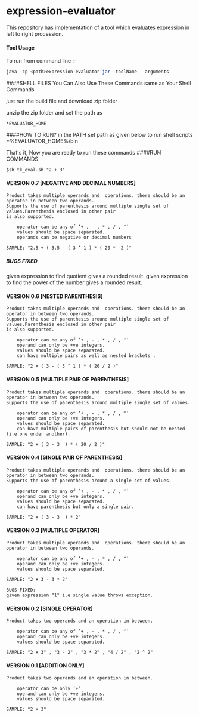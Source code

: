expression-evaluator
====================

This repository has implementation of a tool which evaluates expression in left to right procession.

#### Tool Usage


To run from command line :-
```java
java -cp <path>expression-evaluator.jar  toolName   arguments
```

####SHELL FILES
You Can Also Use These Commands same as Your Shell Commands

just run the build file and download zip folder

unzip the zip folder and set the path as

    *EVALUATOR_HOME

####HOW TO RUN?
in the PATH set path as given below to run shell scripts
    *%EVALUATOR_HOME%/bin

That's it, Now you are ready to run these commands
####RUN COMMANDS

`$sh tk_eval.sh "2 + 3"`

#### VERSION 0.7 [NEGATIVE AND DECIMAL NUMBERS]

    Product takes multiple operands and  operations. there should be an operator in between two operands.
    Supports the use of parenthesis around multiple single set of values.Parenthesis enclosed in other pair
    is also supported.

        operator can be any of ‘+ , - , * , / , ^’
        values should be space separated.
        operands can be negative or decimal numbers

    SAMPLE: "2.5 + ( 3.5 - ( 3 ^ 1 ) * ( 20 * -2 )"

##### BUGS FIXED
given expression to find quotient gives a rounded result.
given expression to find the power of the number gives a rounded result.

#### VERSION 0.6 [NESTED PARENTHESIS]

    Product takes multiple operands and  operations. there should be an operator in between two operands.
    Supports the use of parenthesis around multiple single set of values.Parenthesis enclosed in other pair
    is also supported.

        operator can be any of ‘+ , - , * , / , ^’
        operand can only be +ve integers.
        values should be space separated.
        can have multiple pairs as well as nested brackets .

    SAMPLE: "2 + ( 3 - ( 3 ^ 1 ) * ( 20 / 2 )"

#### VERSION 0.5 [MULTIPLE PAIR OF PARENTHESIS]

    Product takes multiple operands and  operations. there should be an operator in between two operands.
    Supports the use of parenthesis around multiple single set of values.

        operator can be any of ‘+ , - , * , / , ^’
        operand can only be +ve integers.
        values should be space separated.
        can have multiple pairs of parenthesis but should not be nested (i.e one under another).

    SAMPLE: "2 + ( 3 - 3  ) * ( 20 / 2 )"


#### VERSION 0.4 [SINGLE PAIR OF PARENTHESIS]

    Product takes multiple operands and  operations. there should be an operator in between two operands.
    Supports the use of parenthesis around a single set of values.

        operator can be any of ‘+ , - , * , / , ^’
        operand can only be +ve integers.
        values should be space separated.
        can have parenthesis but only a single pair.

    SAMPLE: "2 + ( 3 - 3  ) * 2"


#### VERSION 0.3 [MULTIPLE OPERATOR]

    Product takes multiple operands and  operations. there should be an operator in between two operands.

        operator can be any of ‘+ , - , * , / , ^’
        operand can only be +ve integers.
        values should be space separated.

    SAMPLE: "2 + 3 - 3 * 2"

    BUGS FIXED:
    given expression "1" i.e single value throws exception.



#### VERSION 0.2 [SINGLE OPERATOR]

    Product takes two operands and an operation in between.

        operator can be any of ‘+ , - , * , / , ^’
        operand can only be +ve integers.
        values should be space separated.

    SAMPLE: "2 + 3" , "3 - 2" , "3 * 2" , "4 / 2" , "2 ^ 2"

#### VERSION 0.1 [ADDITION ONLY]

    Product takes two operands and an operation in between.

        operator can be only ‘+’
        operand can only be +ve integers.
        values should be space separated.

    SAMPLE: "2 + 3"




